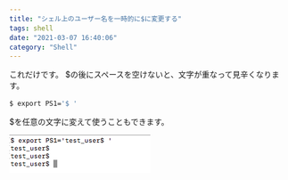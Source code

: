 ```yaml
---
title: "シェル上のユーザー名を一時的に$に変更する"
tags: shell
date: "2021-03-07 16:40:06"
category: "Shell"
---
```


これだけです。
$の後にスペースを空けないと、文字が重なって見辛くなります。

```bash
$ export PS1='$ '
```

$を任意の文字に変えて使うこともできます。

![sample](./change-display-name-temporary/1.png)
